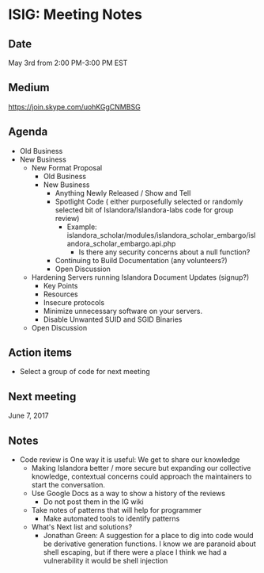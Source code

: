 # ISIG: Meeting Notes

## Date

May 3rd from 2:00 PM-3:00 PM EST

## Medium

https://join.skype.com/uohKGgCNMBSG<br/>

## Agenda
* Old Business
 * New Business
   * New Format Proposal
     * Old Business
     * New Business
       * Anything Newly Released / Show and Tell
       * Spotlight Code ( either purposefully selected or randomly selected bit of Islandora/Islandora-labs code for group review)
         * Example: islandora_scholar/modules/islandora_scholar_embargo/islandora_scholar_embargo.api.php
           * Is there any security concerns about a null function?
       * Continuing to Build Documentation (any volunteers?)
       * Open Discussion
    * Hardening Servers running Islandora Document Updates (signup?)
      * Key Points
      * Resources
      * Insecure protocols
      * Minimize unnecessary software on your servers.
      * Disable Unwanted SUID and SGID Binaries
     * Open Discussion 

## Action items
* Select a group of code for next meeting

## Next meeting
June 7, 2017 

## Notes
* Code review is One way it is useful: We get to share our knowledge
  * Making Islandora better / more secure but expanding our collective knowledge, contextual concerns could approach the maintainers to start the conversation.
  * Use Google Docs as a way to show a history of the reviews
    * Do not post them in the IG wiki
  * Take notes of patterns that will help for programmer
    * Make automated tools to identify patterns
  * What's Next list and solutions?
    * Jonathan Green: A suggestion for a place to dig into code would be derivative generation functions. I know we are paranoid about shell escaping, but if there were a place I think we had a vulnerability it would be shell injection
